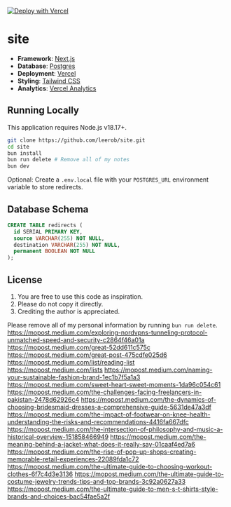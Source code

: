 [![Deploy with Vercel](https://vercel.com/button)](https://vercel.com/new/clone?repository-url=https%3A%2F%2Fgithub.com%2Fleerob%2Fsite)

# site

- **Framework**: [Next.js](https://nextjs.org/)
- **Database**: [Postgres](https://vercel.com/postgres)
- **Deployment**: [Vercel](https://vercel.com)
- **Styling**: [Tailwind CSS](https://tailwindcss.com)
- **Analytics**: [Vercel Analytics](https://vercel.com/analytics)

## Running Locally

This application requires Node.js v18.17+.

```bash
git clone https://github.com/leerob/site.git
cd site
bun install
bun run delete # Remove all of my notes
bun dev
```

Optional: Create a `.env.local` file with your `POSTGRES_URL` environment variable to store redirects.

## Database Schema

```sql
CREATE TABLE redirects (
  id SERIAL PRIMARY KEY,
  source VARCHAR(255) NOT NULL,
  destination VARCHAR(255) NOT NULL,
  permanent BOOLEAN NOT NULL
);
```

## License

1. You are free to use this code as inspiration.
2. Please do not copy it directly.
3. Crediting the author is appreciated.

Please remove all of my personal information by running `bun run delete`.
https://mopost.medium.com/exploring-nordvpns-tunneling-protocol-unmatched-speed-and-security-c2864f46a01a
https://mopost.medium.com/great-52dd611c575c
https://mopost.medium.com/great-post-475cdfe025d6
https://mopost.medium.com/list/reading-list
https://mopost.medium.com/lists
https://mopost.medium.com/naming-your-sustainable-fashion-brand-1ec1b7f5a1a3
https://mopost.medium.com/sweet-heart-sweet-moments-1da96c054c61
https://mopost.medium.com/the-challenges-facing-freelancers-in-pakistan-2478d62926c4
https://mopost.medium.com/the-dynamics-of-choosing-bridesmaid-dresses-a-comprehensive-guide-5631de47a3df
https://mopost.medium.com/the-impact-of-footwear-on-knee-health-understanding-the-risks-and-recommendations-4416fa667dfc
https://mopost.medium.com/the-intersection-of-philosophy-and-music-a-historical-overview-151858466949
https://mopost.medium.com/the-meaning-behind-a-jacket-what-does-it-really-say-01caaf4ed7a6
https://mopost.medium.com/the-rise-of-pop-up-shops-creating-memorable-retail-experiences-22089fda1c72
https://mopost.medium.com/the-ultimate-guide-to-choosing-workout-clothes-6f7c4d3e3136
https://mopost.medium.com/the-ultimate-guide-to-costume-jewelry-trends-tips-and-top-brands-3c92a0627a33
https://mopost.medium.com/the-ultimate-guide-to-men-s-t-shirts-style-brands-and-choices-bac54fae5a2f
